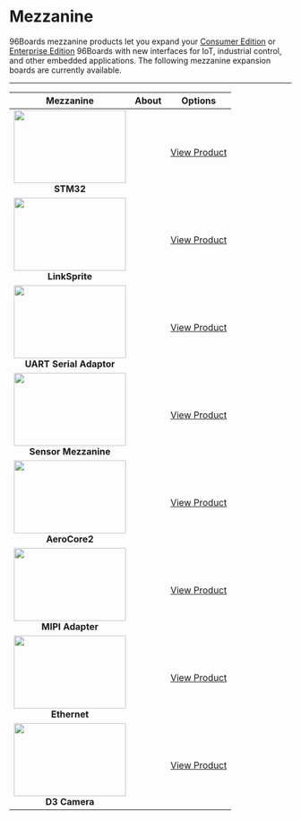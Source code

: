 # Mezzanine

96Boards mezzanine products let you expand your [Consumer Edition](http://www.96boards.org/products/ce/) or [Enterprise Edition](http://www.96boards.org/products/ee/) 96Boards with new interfaces for IoT, industrial control, and other
embedded applications. The following mezzanine expansion boards are currently available.

***

| Mezzanine                               | About                                                   | Options                                 | 
|:---------------------------------------:|:-------------------------------------------------------:|:---------------------------------------:|
| <img src="" data-canonical-src="" width="200" height="130" /><br> **STM32**                |   | [View Product](STM32/README.md)<br> |
| <img src="" data-canonical-src="" width="200" height="130" /><br> **LinkSprite**           |   | [View Product](LinkSprite/README.md)<br> |
| <img src="" data-canonical-src="" width="200" height="130" /><br> **UART Serial Adaptor**  |   | [View Product](UARTSerial/README.md)<br>|
| <img src="" data-canonical-src="" width="200" height="130" /><br> **Sensor Mezzanine**     |   | [View Product](SensorsMezz/README.md)<br>|
| <img src="" data-canonical-src="" width="200" height="130" /><br> **AeroCore2**            |   | [View Product](AeroCore2/README.md)<br>|
| <img src="" data-canonical-src="" width="200" height="130" /><br> **MIPI Adapter**         |   | [View Product](MIPIAdapter/README.md)<br>|
| <img src="" data-canonical-src="" width="200" height="130" /><br> **Ethernet**             |   | [View Product](EthernetCard/README.md)<br>|
| <img src="" data-canonical-src="" width="200" height="130" /><br> **D3 Camera**            |   | [View Product](D3Camera/README.md)<br>|
